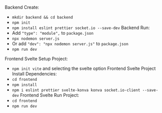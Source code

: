Backend Create:
  - `mkdir backend && cd backend`
  - `npm init`
  - `npm install eslint prettier socket.io --save-dev`
Backend Run:
  - Add `"type": "module",` to `package.json`
  - `npx nodemon server.js`
  - Or add `"dev": "npx nodemon server.js"` to `package.json`
  - `npm run dev`

Frontend Svelte Setup Project:
  - `npm init vite` and selecting the svelte option
Frontend Svelte Project Install Dependencies:
  - `cd frontend`
  - `npm install`
  - `npm i eslint prettier svelte-konva konva socket.io-client --save-dev`
Frontend Svelte Run Project:
  - `cd frontend`
  - `npm run dev`